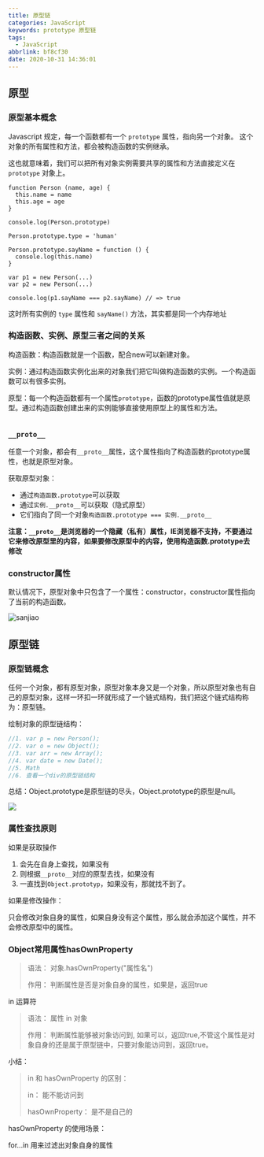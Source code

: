 ```yaml
---
title: 原型链
categories: JavaScript
keywords: prototype 原型链
tags:
  - JavaScript
abbrlink: bf8cf30
date: 2020-10-31 14:36:01
---
```

## 原型

### 原型基本概念

Javascript 规定，每一个函数都有一个 `prototype` 属性，指向另一个对象。
这个对象的所有属性和方法，都会被构造函数的实例继承。
<!--more-->

这也就意味着，我们可以把所有对象实例需要共享的属性和方法直接定义在 `prototype` 对象上。

```
function Person (name, age) {
  this.name = name
  this.age = age
}

console.log(Person.prototype)

Person.prototype.type = 'human'

Person.prototype.sayName = function () {
  console.log(this.name)
}

var p1 = new Person(...)
var p2 = new Person(...)

console.log(p1.sayName === p2.sayName) // => true
```

这时所有实例的 `type` 属性和 `sayName()` 方法，其实都是同一个内存地址

### 构造函数、实例、原型三者之间的关系

构造函数：构造函数就是一个函数，配合new可以新建对象。

实例：通过构造函数实例化出来的对象我们把它叫做构造函数的实例。一个构造函数可以有很多实例。

原型：每一个构造函数都有一个属性`prototype`，函数的prototype属性值就是原型。通过构造函数创建出来的实例能够直接使用原型上的属性和方法。

<img src="https://myblog-1303177382.cos.ap-chongqing.myqcloud.com/blogpostimg/%E5%8E%9F%E5%9E%8B%E9%93%BE/原型三角关系.jpg" alt="">


### `__proto__`

任意一个对象，都会有`__proto__`属性，这个属性指向了构造函数的prototype属性，也就是原型对象。

获取原型对象：

+ 通过`构造函数.prototype`可以获取
+ 通过`实例.__proto__`可以获取（隐式原型）
+ 它们指向了同一个对象`构造函数.prototype === 实例.__proto__`



**注意：`__proto__`是浏览器的一个隐藏（私有）属性，IE浏览器不支持，不要通过它来修改原型里的内容，如果要修改原型中的内容，使用构造函数.prototype去修改**

### constructor属性

默认情况下，原型对象中只包含了一个属性：constructor，constructor属性指向了当前的构造函数。

![sanjiao](https://myblog-1303177382.cos.ap-chongqing.myqcloud.com/blogpostimg/%E5%8E%9F%E5%9E%8B%E9%93%BE/sanjiao.png)

## 原型链

### 原型链概念

任何一个对象，都有原型对象，原型对象本身又是一个对象，所以原型对象也有自己的原型对象，这样一环扣一环就形成了一个链式结构，我们把这个链式结构称为：原型链。

绘制对象的原型链结构：

```javascript
//1. var p = new Person();
//2. var o = new Object();
//3. var arr = new Array();
//4. var date = new Date();
//5. Math
//6. 查看一个div的原型链结构
```

总结：Object.prototype是原型链的尽头，Object.prototype的原型是null。

![](https://myblog-1303177382.cos.ap-chongqing.myqcloud.com/blogpostimg/%E5%8E%9F%E5%9E%8B%E9%93%BE/proto.png)



### 属性查找原则

如果是获取操作

1. 会先在自身上查找，如果没有
2. 则根据`__proto__`对应的原型去找，如果没有
3. 一直找到`Object.prototyp`，如果没有，那就找不到了。

如果是修改操作：

只会修改对象自身的属性，如果自身没有这个属性，那么就会添加这个属性，并不会修改原型中的属性。

### Object常用属性hasOwnProperty

		
>语法： 对象.hasOwnProperty("属性名")
>
>作用： 判断属性是否是对象自身的属性，如果是，返回true

in 运算符

>语法： 属性 in 对象
>
>作用： 判断属性能够被对象访问到, 如果可以，返回true,不管这个属性是对象自身的还是属于原型链中，只要对象能访问到，返回true。

小结：
> in 和 hasOwnProperty 的区别：
> 
> in： 能不能访问到
> 
> hasOwnProperty： 是不是自己的	
 	
hasOwnProperty 的使用场景：

for...in 用来过滤出对象自身的属性